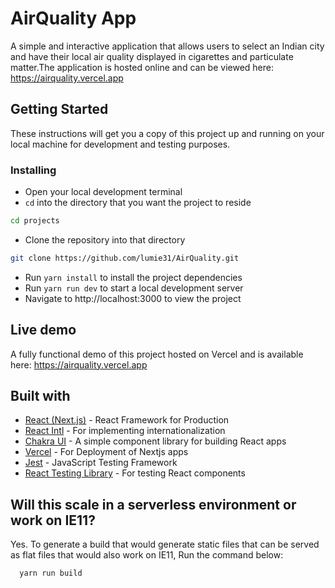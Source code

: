 # AirQuality App
A simple and interactive application that allows users to select an Indian city and have their local air quality displayed in cigarettes and particulate matter.The application is hosted online and can be viewed here: https://airquality.vercel.app

## Getting Started
These instructions will get you a copy of this project up and running on your local machine for development and testing purposes.

### Installing
- Open your local development terminal
- `cd` into the directory that you want the project to reside
```bash
cd projects
```
- Clone the repository into that directory
```bash
git clone https://github.com/lumie31/AirQuality.git
```
- Run `yarn install` to install the project dependencies
- Run `yarn run dev` to start a local development server
- Navigate to http://localhost:3000 to view the project

## Live demo
A fully functional demo of this project hosted on Vercel and is available here: https://airquality.vercel.app

## Built with
- [React (Next.js)](https://nextjs.org/) - React Framework for Production
- [React Intl](https://formatjs.io/docs/react-intl/) - For implementing internationalization
- [Chakra UI](https://chakra-ui.com/) - A simple component library for building React apps
- [Vercel](https://vercel.com/) - For Deployment of Nextjs apps
- [ Jest](https://jestjs.io/) - JavaScript Testing Framework
- [React Testing Library](https://testing-library.com/docs/react-testing-library/intro/) - For testing React components

## Will this scale in a serverless environment or work on IE11?
Yes. To generate a build that would generate static files that can be served as flat files that would also work on IE11, Run the command below:

```bash
  yarn run build
```